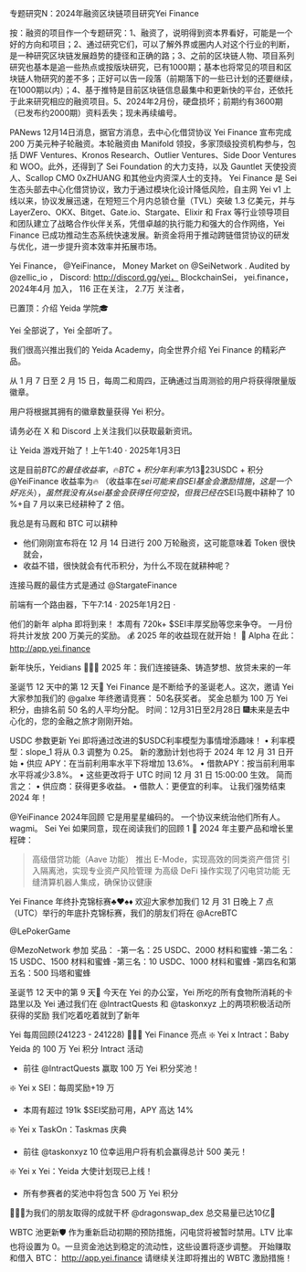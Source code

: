 专题研究N：2024年融资区块链项目研究Yei Finance

按：融资的项目作一个专题研究：1、融资了，说明得到资本界看好，可能是一个好的方向和项目；2、通过研究它们，可以了解外界或圈内人对这个行业的判断，是一种研究区块链发展趋势的捷径和正确的路；3、之前的区块链人物、项目系列研究也基本是追一些热点或按版块研究，已有1000期；基本也将常见的项目和区块链人物研究的差不多；正好可以告一段落（前期落下的一些已计划的还要继续，在1000期以内）；4、基于推特是目前区块链信息最集中和更新快的平台，还依托于此来研究相应的融资项目。5、2024年2月份，硬盘损坏；前期约有3600期（已发布约2000期）资料丢失；现未再续编号。

PANews 12月14日消息，据官方消息，去中心化借贷协议 Yei Finance 宣布完成 200 万美元种子轮融资。本轮融资由 Manifold 领投，多家顶级投资机构参与，包括 DWF Ventures、Kronos Research、Outlier Ventures、Side Door Ventures 和 WOO。此外，还得到了 Sei Foundation 的大力支持，以及 Gauntlet 天使投资人、Scallop CMO 0xZHUANG 和其他业内资深人士的支持。
Yei Finance 是 Sei 生态头部去中心化借贷协议，致力于通过模块化设计降低风险，自主网 Yei v1 上线以来，协议发展迅速，在短短三个月内总锁仓量（TVL）突破 1.3 亿美元，并与 LayerZero、OKX、Bitget、Gate.io、Stargate、Elixir 和 Frax 等行业领导项目和团队建立了战略合作伙伴关系，凭借卓越的执行能力和强大的合作网络，Yei Finance 已成功推动生态系统快速发展。新资金将用于推动跨链借贷协议的研发与优化，进一步提升资本效率并拓展市场。

Yei Finance，
@YeiFinance，
Money Market on 
@SeiNetwork
. Audited by 
@zellic_io
，
Discord: http://discord.gg/yei，
BlockchainSei， yei.finance，2024年4月 加入，
116 正在关注，
2.7万 关注者，


已置顶：介绍 Yeida 学院🎓

Yei 全部说了，Yei 全部听了。

我们很高兴推出我们的 Yeida Academy，向全世界介绍 Yei Finance 的精彩产品。

从 1 月 7 日至 2 月 15 日，每周二和周四，正确通过当周测验的用户将获得限量版徽章。

用户将根据其拥有的徽章数量获得 Yei 积分。

请务必在 X 和 Discord 上关注我们以获取最新资讯。

让 Yeida 游戏开始了！上午1:40 · 2025年1月3日

这是目前$BTC的最佳收益率，
🔥 BTC + 积分年利率为 13%（据传言 TGE 即将推出）
🔹 23% 年利率$USDC + 积分
@YeiFinance
收益率为🔥
（收益率在$sei可能来自 SEI 基金会激励措施，这是一个好兆头），
虽然我没有从 sei 基金会获得任何空投，但我已经在$SEI马厩中耕种了 10 %+自 7 月以来已经耕种了 2 倍。

我总是有马厩和 BTC 可以耕种
+ 他们刚刚宣布将在 12 月 14 日进行 200 万轮融资，这可能意味着 Token 很快就会，
+ 收益不错，很快就会有代币积分，为什么不现在就耕种呢？

连接马厩的最佳方式是通过
@StargateFinance

前端有一个路由器，下午7:14 · 2025年1月2日
·

他们的新年 alpha 即将到来！
本周有 720k+ $SEI丰厚奖励等您来争夺。
一月份将共计发放 200 万美元的奖励。 💰
2025 年的收益现在就开始！ 🚀
Alpha 在此： http://app.yei.finance

新年快乐，Yeidians 💫💫💫
2025 年：我们连接链条、铸造梦想、放贷未来的一年

圣诞节 12 天中的第 12 天🎄
Yei Finance 是不断给予的圣诞老人。这次，邀请 Yei 大家参加我们的
@galxe
年终邀请竞赛：
50名获奖者。
奖金总额为 100 万 Yei 积分，由排名前 50 名的人平均分配。
时间：12月31日至2月28日
🎆未来是去中心化的，您的金融之旅才刚刚开始。

USDC 参数更新
Yei 即将通过改进的$USDC利率模型为事情增添趣味！
• 利率模型：slope_1 将从 0.3 调整为 0.25。
新的激励计划也将于 2024 年 12 月 31 日开始
• 供应 APY：在当前利用率水平下将增加 13.6%。
• 借款APY：按当前利用率水平将减少3.8%。
• 这些更改将于 UTC 时间 12 月 31 日 15:00:00 生效。
简而言之：
• 供应商：获得更多收益。
• 借款人：更便宜的利率。
让我们强势结束 2024 年！

 
@YeiFinance
 2024年回顾
它是用星星编码的。
一个协议来统治他们所有人。wagmi。
Sei Yei 如果同意，现在阅读我们的回顾
1 ⃣ 2024 年主要产品和增长里程碑：
> 高级借贷功能（Aave 功能）
> 推出 E-Mode，实现高效的同类资产借贷
> 引入隔离池，实现专业资产风险管理
> 为高级 DeFi 操作实现了闪电贷功能
> 无缝清算机器人集成，确保协议健康

Yei Finance 年终扑克锦标赛♣️♥️♠️♦️
欢迎大家参加我们 12 月 31 日晚上 7 点（UTC）举行的年底扑克锦标赛，我们的朋友们将在
@AcreBTC
 
@LePokerGame
 
@MezoNetwork
参加
奖品：
-第一名：25 USDC、2000 材料和蜜蜂
-第二名：15 USDC、1500 材料和蜜蜂
-第三名：10 USDC、1000 材料和蜜蜂
-第四名和第五名：500 玛塔和蜜蜂

圣诞节 12 天中的第 9 天🎄
今天在 Yei 的办公室，Yei 所吃的所有食物所消耗的卡路里以及 Yei 通过我们在
@IntractQuests
和
@taskonxyz
上的两项积极活动所获得的奖励
我们吃着吃着就到了新年

Yei 每周回顾(241223 - 241228)
💫💫💫 Yei Finance 亮点
❇️ Yei x Intract：Baby Yeida 的 100 万 Yei 积分 Intract 活动
- 前往
@IntractQuests
赢取 100 万 Yei 积分奖池！

❇️ Yei x SEI：每周奖励+19 万
- 本周有超过 191k $SEI奖励可用，APY 高达 14%

❇️ Yei x TaskOn：Taskmas 庆典
- 前往
@taskonxyz
 10 位幸运用户将有机会赢得总计 500 美元！

❇️ Yei x Yei：Yeida 大使计划现已上线！
- 所有参赛者的奖池中将包含 500 万 Yei 积分

🍾🍾🍾为我们的朋友取得的成就干杯
@dragonswap_dex
总交易量已达10亿🚀

WBTC 池更新🛡️
作为重新启动初期的预防措施，闪电贷将被暂时禁用。LTV 比率也将设置为 0。一旦资金池达到稳定的流动性，这些设置将逐步调整。
开始赚取和借入 BTC： http://app.yei.finance
请继续关注即将推出的 WBTC 激励措施！
